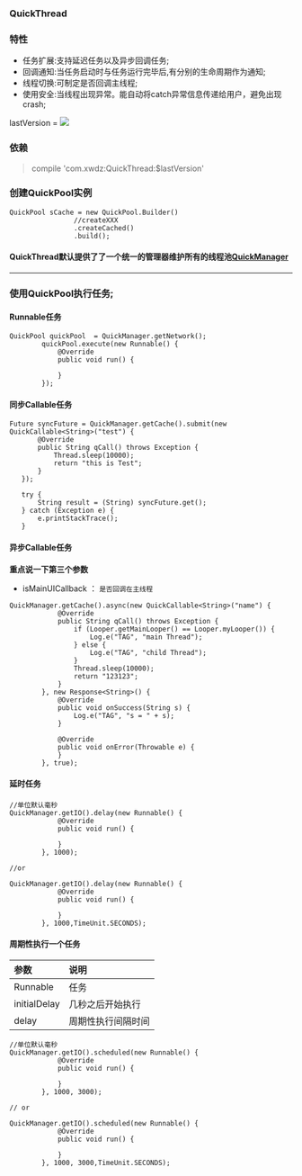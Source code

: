 ### QuickThread


### 特性

- 任务扩展:支持延迟任务以及异步回调任务;
- 回调通知:当任务启动时与任务运行完毕后,有分别的生命周期作为通知;
- 线程切换:可制定是否回调主线程;
- 使用安全:当线程出现异常。能自动将catch异常信息传递给用户，避免出现crash;


lastVersion = [![](https://jitpack.io/v/xwdz/QuickThread.svg)](https://jitpack.io/#xwdz/QuickThread)

### 依赖
> compile 'com.xwdz:QuickThread:$lastVersion'

### 创建QuickPool实例
```
QuickPool sCache = new QuickPool.Builder()
                //createXXX
                .createCached()
                .build();
```

#### QuickThread默认提供了了一个统一的管理器维护所有的线程池[QuickManager](https://github.com/xwdz/QuickThread/blob/master/mylibrary/src/main/java/com/github/xwdz/quickthread/QuickManager.java)

----

### 使用QuickPool执行任务;

####  Runnable任务

```
QuickPool quickPool  = QuickManager.getNetwork();
        quickPool.execute(new Runnable() {
            @Override
            public void run() {
                
            }
        });
```

#### 同步Callable任务

```
Future syncFuture = QuickManager.getCache().submit(new QuickCallable<String>("test") {
       @Override
       public String qCall() throws Exception {
           Thread.sleep(10000);
           return "this is Test";
       }
   });

   try {
       String result = (String) syncFuture.get();
   } catch (Exception e) {
       e.printStackTrace();
   }
```

#### 异步Callable任务

**重点说一下第三个参数**

- isMainUICallback ： `是否回调在主线程`

```
QuickManager.getCache().async(new QuickCallable<String>("name") {
            @Override
            public String qCall() throws Exception {
                if (Looper.getMainLooper() == Looper.myLooper()) {
                    Log.e("TAG", "main Thread");
                } else {
                    Log.e("TAG", "child Thread");
                }
                Thread.sleep(10000);
                return "123123";
            }
        }, new Response<String>() {
            @Override
            public void onSuccess(String s) {
                Log.e("TAG", "s = " + s);
            }

            @Override
            public void onError(Throwable e) {
            }
        }, true);
```

#### 延时任务

```
//单位默认毫秒
QuickManager.getIO().delay(new Runnable() {
            @Override
            public void run() {

            }
        }, 1000);

//or

QuickManager.getIO().delay(new Runnable() {
            @Override
            public void run() {

            }
        }, 1000,TimeUnit.SECONDS);

```

#### 周期性执行一个任务

|参数|说明|
|:--|:--|
| Runnable | 任务 |
| initialDelay | 几秒之后开始执行 |
| delay | 周期性执行间隔时间 |

```
//单位默认毫秒
QuickManager.getIO().scheduled(new Runnable() {
            @Override
            public void run() {

            }
        }, 1000, 3000);
        
// or

QuickManager.getIO().scheduled(new Runnable() {
            @Override
            public void run() {

            }
        }, 1000, 3000,TimeUnit.SECONDS);
```



